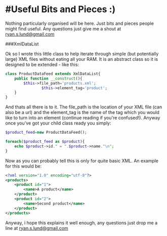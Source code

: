 #Useful Bits and Pieces :)
==========================

Nothing particularly organised will be here. Just bits and pieces people might find useful. Any questions just give me a shout at ryan.s.lund@gmail.com

###XmlDataList

Ok so I wrote this little class to help iterate through simple (but potentially large) XML files without eating all your RAM. It is an abstract class so it is designed to be extended - like this:


```php
class ProductDataFeed extends XmlDataList{
	public function __construct(){
		$this->file_path='products.xml';
                $this->element_tag='product';
	}
}
```

And thats all there is to it. The file_path is the location of your XML file (can also be a url) and the element_tag is the name of the tag which you would like to turn into an element (continue reading if you're confused!). Anyway once you've got your child class ready you simply:

```php
$product_feed=new ProductDataFeed();

foreach($product_feed as $product){
	echo $product->id." = ".$product->name."\n";
}

```

Now as you can probably tell this is only for quite basic XML. An example for this would be:

```xml
<?xml version="1.0" encoding="utf-8"?>
<products>
	<product id="1">
		<name>A product</name>
	</product>
	<product id="2">
		<name>Second product</name>
	</product>
</products>
```

Anyway, i hope this explains it well enough, any questions just drop me a line at ryan.s.lund@gmail.com

